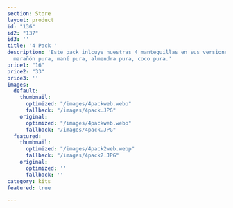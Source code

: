 ```yaml
---
section: Store
layout: product
id: "136"
id2: "137"
id3: ''
title: '4 Pack '
description: 'Este pack inlcuye nuestras 4 mantequillas en sus versiones más puras:
  marañón pura, maní pura, almendra pura, coco pura.'
price1: "16"
price2: "33"
price3: ''
images:
  default:
    thumbnail:
      optimized: "/images/4packweb.webp"
      fallback: "/images/4pack.JPG"
    original:
      optimized: "/images/4packweb.webp"
      fallback: "/images/4pack.JPG"
  featured:
    thumbnail:
      optimized: "/images/4pack2web.webp"
      fallback: "/images/4pack2.JPG"
    original:
      optimized: ''
      fallback: ''
category: kits
featured: true

---
```

